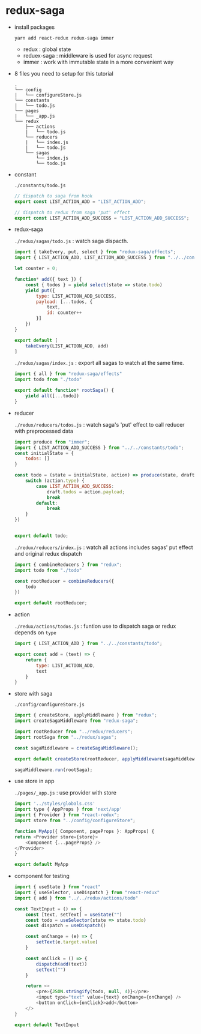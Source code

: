 # redux-saga

- install packages

    ```
    yarn add react-redux redux-saga immer
    ```
    - redux : global state
    - reduex-saga :  middleware is used for async request
    - immer : work with immutable state in a more convenient way


- 8 files you need to setup for this tutorial

    ```
    .
    └── config
    |   └── configureStore.js
    └── constants
    |   └── todo.js
    └── pages
    |   └── _app.js
    └── redux
        ├── actions
        |   └── todo.js
        └── reducers
        |   └── index.js
        |   └── todo.js
        └── sagas
            └── index.js
            └── todo.js
    ```

- constant

    `./constants/todo.js`
    
    ```javascript
    // dispatch to saga from hook
    export const LIST_ACTION_ADD = "LIST_ACTION_ADD"; 

    // dispatch to redux from saga 'put' effect
    export const LIST_ACTION_ADD_SUCCESS = "LIST_ACTION_ADD_SUCCESS";
    ```

- redux-saga

    `./redux/sagas/todo.js` : watch saga dispacth.
    
    ```javascript
    import { takeEvery, put, select } from "redux-saga/effects";
    import { LIST_ACTION_ADD, LIST_ACTION_ADD_SUCCESS } from "../../constants/todo";

    let counter = 0;

    function* add({ text }) {
        const { todos } = yield select(state => state.todo)
        yield put({
            type: LIST_ACTION_ADD_SUCCESS,
            payload: [...todos, {
                text,
                id: counter++
            }]
        })
    }

    export default [
        takeEvery(LIST_ACTION_ADD, add)
    ]
    ```

    `./redux/sagas/index.js` : export all sagas to watch at the same time.
    
    ```javascript
    import { all } from "redux-saga/effects"
    import todo from "./todo"

    export default function* rootSaga() {
        yield all([...todo])
    }
    ```

- reducer

    `./redux/reducers/todos.js` : watch saga's 'put' effect to call reducer with preprocessed data
    
    ```javascript
    import produce from "immer";
    import { LIST_ACTION_ADD_SUCCESS } from "../../constants/todo";
    const initialState = {
        todos: []
    }

    const todo = (state = initialState, action) => produce(state, draft => {
        switch (action.type) {
            case LIST_ACTION_ADD_SUCCESS:
                draft.todos = action.payload;
                break
            default:
                break
        }
    })


    export default todo;
    ```

    `./redux/reducers/index.js` : watch all actions includes sagas' put effect and original redux dispatch
    
    ```javascript
    import { combineReducers } from "redux";
    import todo from "./todo"

    const rootReducer = combineReducers({
        todo
    })

    export default rootReducer;
    ```

- action

    `./redux/actions/todos.js` :  funtion use to dispatch saga or redux depends on  `type`
    
    ```javascript
    import { LIST_ACTION_ADD } from "../../constants/todo";

    export const add = (text) => {
        return {
            type: LIST_ACTION_ADD,
            text
        }
    }
    ```

- store with saga

    `./config/configureStore.js`

    ```javascript
    import { createStore, applyMiddleware } from "redux";
    import createSagaMiddleware from "redux-saga";

    import rootReducer from "../redux/reducers";
    import rootSaga from "../redux/sagas";

    const sagaMiddleware = createSagaMiddleware();

    export default createStore(rootReducer, applyMiddleware(sagaMiddleware));

    sagaMiddleware.run(rootSaga);
    ```

- use store in app

    `./pages/_app.js` : use provider with store

    ```javascript
    import '../styles/globals.css'
    import type { AppProps } from 'next/app'
    import { Provider } from "react-redux";
    import store from "../config/configureStore";

    function MyApp({ Component, pageProps }: AppProps) {
    return <Provider store={store}>
        <Component {...pageProps} />
    </Provider>
    }

    export default MyApp

    ```

- component for testing

    ```javascript
    import { useState } from "react"
    import { useSelector, useDispatch } from "react-redux"
    import { add } from "../../redux/actions/todo"

    const TextInput = () => {
        const [text, setText] = useState("")
        const todo = useSelector(state => state.todo)
        const dispatch = useDispatch()

        const onChange = (e) => {
            setText(e.target.value)
        }

        const onClick = () => {
            dispatch(add(text))
            setText("")
        }

        return <>
            <pre>{JSON.stringify(todo, null, 4)}</pre>
            <input type="text" value={text} onChange={onChange} />
            <button onClick={onClick}>add</button>
        </>
    }

    export default TextInput
    ```